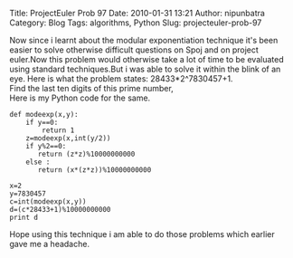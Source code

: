 Title: ProjectEuler Prob 97
Date: 2010-01-31 13:21
Author: nipunbatra
Category: Blog
Tags: algorithms, Python
Slug: projecteuler-prob-97

Now since i learnt about the modular exponentiation technique it's been
easier to solve otherwise difficult questions on Spoj and on project
euler.Now this problem would otherwise take a lot of time to be
evaluated using standard techniques.But i was able to solve it within
the blink of an eye. Here is what the problem states:
28433\*2\^7830457+1.  
Find the last ten digits of this prime number,  
Here is my Python code for the same.

    def modeexp(x,y):
        if y==0:
            return 1
        z=modeexp(x,int(y/2))
        if y%2==0:
           return (z*z)%10000000000
        else :
           return (x*(z*z))%10000000000

    x=2
    y=7830457
    c=int(modeexp(x,y))
    d=(c*28433+1)%10000000000
    print d

Hope using this technique i am able to do those problems which earlier
gave me a headache.

